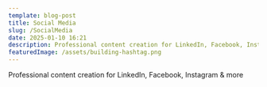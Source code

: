 ```yaml
---
template: blog-post
title: Social Media
slug: /SocialMedia
date: 2025-01-10 16:21
description: Professional content creation for LinkedIn, Facebook, Instagram & more
featuredImage: /assets/building-hashtag.png
---
```

Professional content creation for LinkedIn, Facebook, Instagram & more